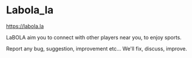 # Labola_la

https://labola.la

LaBOLA aim you to connect with other players near you, to enjoy sports.

Report any bug, suggestion, improvement etc... We'll fix, discuss, improve.
